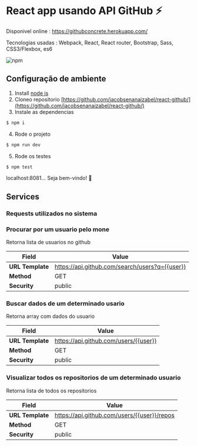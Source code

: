 # React app usando API GitHub :zap: 

Disponivel online :
https://githubconcrete.herokuapp.com/

Tecnologias usadas : Webpack, React, React router, Bootstrap, Sass, CSS3/Flexbox, es6
 
![npm](https://imgur.com/KTAmhas.png)

## Configuração de ambiente 

1. Install [node js](http://nodejs.org/)  
2. Cloneo repositorio [https://github.com/jacobsenanaizabel/react-github/](https://github.com/jacobsenanaizabel/react-github/)
3. Instale as dependencias 
```bash
$ npm i 
```
4. Rode o projeto 
```bash
$ npm run dev 
```
5. Rode os testes
```bash
$ npm test
```

localhost:8081... Seja bem-vindo! 🎉

## Services
### Requests utilizados no sistema 

### Procurar por um usuario pelo mone 
Retorna lista de usuarios no github  

| Field            | Value                                                                 |
|----------------- |-----------------------------------------------------------------------|
| **URL Template** | https://api.github.com/search/users?q={{user}}                        |
| **Method**       | GET                                                                   |
| **Security**     | public                                                                |


### Buscar dados de um determinado usario 
Retorna array com dados do usuario 

| Field            | Value                                                                      |
|----------------- |----------------------------------------------------------------------------|
| **URL Template** | https://api.github.com/users/{{user}}                                      |
| **Method**       | GET                                                                        |
| **Security**     | public                                                                     |


### Visualizar todos os repositorios de um determinado usuario 
Retorna lista de todos os repositorios 

| Field            | Value                                                                      |
|----------------- |----------------------------------------------------------------------------|
| **URL Template** | https://api.github.com/users/{{user}}/repos |
| **Method**       | GET                                                                        |
| **Security**     | public                                                                     |
